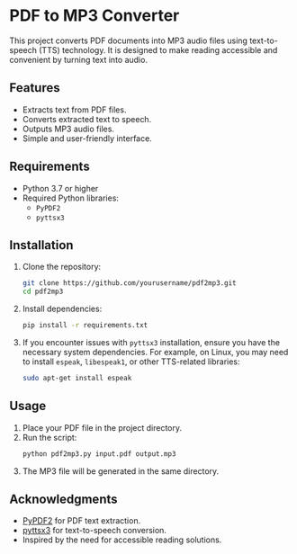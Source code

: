# PDF to MP3 Converter

This project converts PDF documents into MP3 audio files using text-to-speech (TTS) technology. It is designed to make reading accessible and convenient by turning text into audio.

## Features

- Extracts text from PDF files.
- Converts extracted text to speech.
- Outputs MP3 audio files.
- Simple and user-friendly interface.

## Requirements

- Python 3.7 or higher
- Required Python libraries:
    - `PyPDF2`
    - `pyttsx3`

## Installation

1. Clone the repository:
     ```bash
     git clone https://github.com/yourusername/pdf2mp3.git
     cd pdf2mp3
     ```

2. Install dependencies:
     ```bash
     pip install -r requirements.txt
     ```

3. If you encounter issues with `pyttsx3` installation, ensure you have the necessary system dependencies. For example, on Linux, you may need to install `espeak`, `libespeak1`, or other TTS-related libraries:
     ```bash
     sudo apt-get install espeak
     ```

## Usage

1. Place your PDF file in the project directory.
2. Run the script:
     ```bash
     python pdf2mp3.py input.pdf output.mp3
     ```
3. The MP3 file will be generated in the same directory.


## Acknowledgments

- [PyPDF2](https://pypi.org/project/PyPDF2/) for PDF text extraction.
- [pyttsx3](https://pypi.org/project/pyttsx3/) for text-to-speech conversion.
- Inspired by the need for accessible reading solutions.
